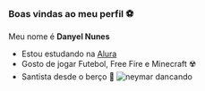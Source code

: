 ### Boas vindas ao meu perfil ⚽

Meu nome é **Danyel Nunes**

- Estou estudando na [Alura](https://www.alura.com.br)
- Gosto de jogar Futebol, Free Fire e Minecraft ☢️
- Santista desde o berço 🐳
![neymar dancando](https://tenor.com/bFWvt.gif)

